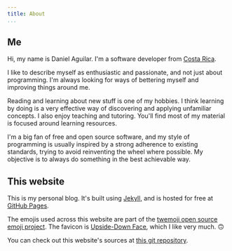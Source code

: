 ```yaml
---
title: About
...
```


## Me

Hi, my name is Daniel Aguilar. I'm a software developer from [Costa
Rica][costa_rica].

I like to describe myself as enthusiastic and passionate, and not just about
programming. I'm always looking for ways of bettering myself and improving
things around me.

Reading and learning about new stuff is one of my hobbies. I think learning by
doing is a very effective way of discovering and applying unfamiliar concepts.
I also enjoy teaching and tutoring. You'll find most of my material is focused
around learning resources.

I'm a big fan of free and open source software, and my style of programming is
usually inspired by a strong adherence to existing standards, trying to avoid
reinventing the wheel where possible. My objective is to always do something in
the best achievable way.

## This website

This is my personal blog. It's built using [Jekyll][jekyll], and is hosted for
free at [GitHub Pages][github_pages].

The emojis used across this website are part of the [twemoji open source emoji
project][twemoji]. The favicon is [Upside-Down Face][1f643], which I like very
much. 🙃

You can check out this website's sources at [this git repository][blog_repo].

[costa_rica]: https://en.wikipedia.org/wiki/Costa_Rica
[jekyll]: https://jekyllrb.com/
[github_pages]: https://pages.github.com/
[twemoji]: https://github.com/twitter/twemoji
[1f643]: https://emojipedia.org/upside-down-face/
[blog_repo]: https://github.com/daniel-aguilar/daniel-aguilar.github.io
